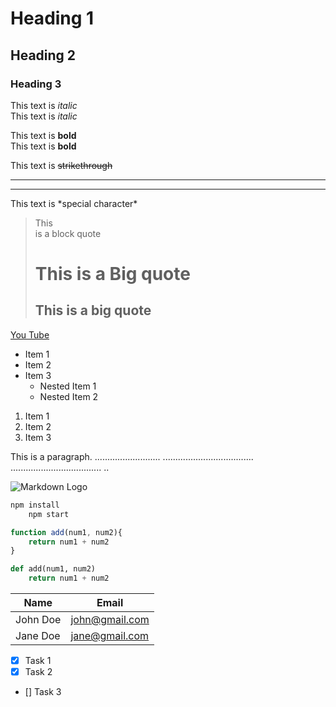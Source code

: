 <!-- Headings -->
# Heading 1
## Heading 2
### Heading 3

<!-- Italics -->
This text is *italic*<br/>
This text is _italic_

<!-- Bold -->
This text is **bold**<br/>
This text is __bold__

<!-- Strikethrough -->
This text is ~~strikethrough~~

<!-- Horizontal line -->
___

---

<!-- Special character -->
This text is \*special character\*

<!-- Blockquote -->
> This<br/>
> is
> a
> block quote<br/>
> # This is a Big quote
> ## This is a big quote

<!-- Links -->
[You Tube](http://www.youtube.com "You~ Tube~")

<!-- UL -->
* Item 1
* Item 2
* Item 3
    * Nested Item 1
    * Nested Item 2

<!-- OL -->
1. Item 1
1. Item 2
1. Item 3

<!-- Inline Code Block -->
<p>This is a paragraph.
..........................
....................................
....................................
..</p>

<!-- Images -->
![Markdown Logo](https://markdown-here.com/img/icon256.png)

<!-- GitHub Markdown -->
<!-- Code Blocks -->
```bash
npm install
    npm start
```

```javascript
function add(num1, num2){
    return num1 + num2
}
```
```python
def add(num1, num2)
    return num1 + num2
```

<!-- Tables -->
| Name | Email     |
| -----| --------
| John Doe  | john@gmail.com   |
| Jane Doe  | jane@gmail.com

<!-- Task Lists -->
* [x] Task 1
* [x] Task 2
* [] Task 3